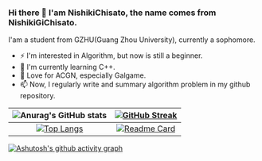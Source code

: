 ### Hi there 👋 I'am NishikiChisato, the name comes from NishikiGiChisato.

I'am a student from GZHU(Guang Zhou University), currently a sophomore.

* ⚡ I'm interested in Algorithm, but now is still a beginner.
* 🌱 I'm currently learning C++.
* 🎀 Love for ACGN, especially Galgame.
* 📫 Now, I regularly write and summary algorithm problem in my github repository.

|![Anurag's GitHub stats](https://github-readme-stats.vercel.app/api?username=NishikiChisato&show_icons=true&theme=tokyonight)|[![GitHub Streak](https://streak-stats.demolab.com/?user=NIshikiChisato&theme=tokyonight)](https://git.io/streak-stats)|
|:---:|:---:|
|[![Top Langs](https://github-readme-stats.vercel.app/api/top-langs/?username=NishikiChisato&layout=compact&theme=tokyonight)](https://github.com/anuraghazra/github-readme-stats)|[![Readme Card](https://github-readme-stats.vercel.app/api/pin/?username=NishikiChisato&repo=Algorithm_Archive&theme=tokyonight)](https://github.com/NishikiChisato/Algorithm_Archive)|


[![Ashutosh's github activity graph](https://github-readme-activity-graph.cyclic.app/graph?username=NishikiCHisato&theme=tokyo-night)](https://github.com/ashutosh00710/github-readme-activity-graph)


<!--
**NishikiChisato/NishikiChisato** is a ✨ _special_ ✨ repository because its `README.md` (this file) appears on your GitHub profile.

Here are some ideas to get you started:

- 🔭 I’m currently working on ...
- 🌱 I’m currently learning ...
- 👯 I’m looking to collaborate on ...
- 🤔 I’m looking for help with ...
- 💬 Ask me about ...
- 📫 How to reach me: ...
- 😄 Pronouns: ...
- ⚡ Fun fact: ...
-->
